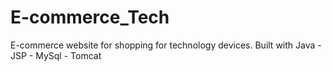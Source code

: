 # E-commerce_Tech
E-commerce website for shopping for technology devices. Built with Java - JSP - MySql - Tomcat
